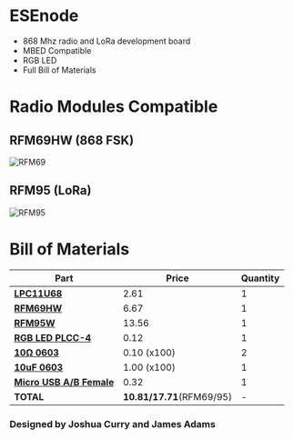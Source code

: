 # ESEnode

* 868 Mhz radio and LoRa development board
* MBED Compatible
* RGB LED
* Full Bill of Materials

# Radio Modules Compatible

## RFM69HW (868 FSK)
![RFM69](https://lowpowerlab.com/forum/moteino/wiring-rfm69hw-arduino-uno/?action=dlattach;attach=102;image)
## RFM95 (LoRa)
![RFM95](https://things4u.github.io/HardwareGuide/ESP8266/images/rfm95w-1.jpg)

# Bill of Materials

| Part                                                                                                                 	| Price 	| Quantity |
|----------------------------------------------------------------------------------------------------------------------	|-------	| ---------|
| **[LPC11U68](http://onecall.farnell.com/nxp/lpc11u68jbd48e/mcu-32bit-cortex-m0-50mhz-lqfp/dp/2433462)**              	| 2.61  	| 1|
| **[RFM69HW](http://onecall.farnell.com/hoperf/rfm69hw-868s2/transceiver-20dbm-116dbm-868mhz/dp/RF00489)**            	| 6.67  	| 1|
| **[RFM95W](http://onecall.farnell.com/hoperf/rfm95w-868s2/lora-transceiver-module-20dbm/dp/RF00490)**                 | 13.56   | 1|
| **[RGB LED PLCC-4](http://onecall.farnell.com/broadcom-limited/asmb-mtb1-0a3a2/led-hb-rgb-0-09w-plcc-4/dp/2401106)** 	| 0.12  	| 1|
| **[10Ω 0603](http://onecall.farnell.com/multicomp/mc0063w0603110r/res-thick-film-10r-1-0-063w-0603/dp/9330429)**|0.10 (x100)|2|
| **[10uF 0603](http://onecall.farnell.com/multicomp/mcca000180/mlcc-0603-y5v-25v-1uf/dp/CA06409)**|1.00 (x100)|1|                                	|       	| 1|
| **[Micro USB A/B Female](http://onecall.farnell.com/molex/47589-0001/micro-usb-2-0-type-ab-receptacle/dp/1568023)**|0.32|1|
| **TOTAL** | **10.81/17.71**(RFM69/95) | - |

### Designed by Joshua Curry and James Adams
